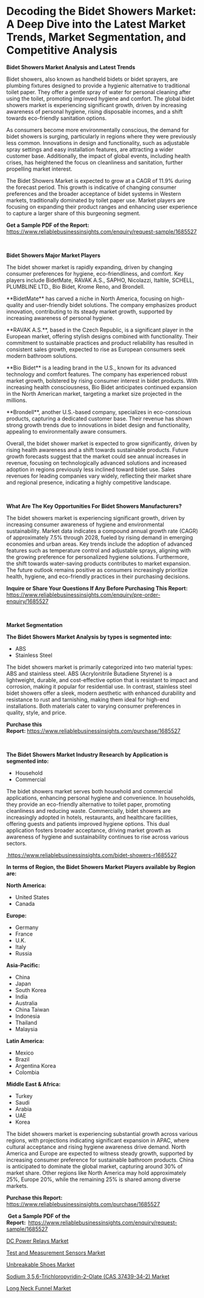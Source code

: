 <p><h1>Decoding the Bidet Showers Market: A Deep Dive into the Latest Market Trends, Market Segmentation, and Competitive Analysis</h1></p><p><strong>Bidet Showers Market Analysis and Latest Trends</strong></p>
<p><p>Bidet showers, also known as handheld bidets or bidet sprayers, are plumbing fixtures designed to provide a hygienic alternative to traditional toilet paper. They offer a gentle spray of water for personal cleaning after using the toilet, promoting improved hygiene and comfort. The global bidet showers market is experiencing significant growth, driven by increasing awareness of personal hygiene, rising disposable incomes, and a shift towards eco-friendly sanitation options. </p><p>As consumers become more environmentally conscious, the demand for bidet showers is surging, particularly in regions where they were previously less common. Innovations in design and functionality, such as adjustable spray settings and easy installation features, are attracting a wider customer base. Additionally, the impact of global events, including health crises, has heightened the focus on cleanliness and sanitation, further propelling market interest.</p><p>The Bidet Showers Market is expected to grow at a CAGR of 11.9% during the forecast period. This growth is indicative of changing consumer preferences and the broader acceptance of bidet systems in Western markets, traditionally dominated by toilet paper use. Market players are focusing on expanding their product ranges and enhancing user experience to capture a larger share of this burgeoning segment.</p></p>
<p><strong>Get a Sample PDF of the Report:&nbsp;</strong> <a href="https://www.reliablebusinessinsights.com/enquiry/request-sample/1685527?utm_campaign=1135&utm_medium=2&utm_source=Github&utm_content=ia&utm_term=06102024&utm_id=bidet-showers">https://www.reliablebusinessinsights.com/enquiry/request-sample/1685527</a></p>
<p>&nbsp;</p>
<p><strong>Bidet Showers Major Market Players</strong></p>
<p><p>The bidet shower market is rapidly expanding, driven by changing consumer preferences for hygiene, eco-friendliness, and comfort. Key players include BidetMate, RAVAK A.S., SAPHO, Nicolazzi, Italtile, SCHELL, PLUMBLINE LTD., Bio Bidet, Krome Reno, and Brondell.</p><p>**BidetMate** has carved a niche in North America, focusing on high-quality and user-friendly bidet solutions. The company emphasizes product innovation, contributing to its steady market growth, supported by increasing awareness of personal hygiene.</p><p>**RAVAK A.S.**, based in the Czech Republic, is a significant player in the European market, offering stylish designs combined with functionality. Their commitment to sustainable practices and product reliability has resulted in consistent sales growth, expected to rise as European consumers seek modern bathroom solutions.</p><p>**Bio Bidet** is a leading brand in the U.S., known for its advanced technology and comfort features. The company has experienced robust market growth, bolstered by rising consumer interest in bidet products. With increasing health consciousness, Bio Bidet anticipates continued expansion in the North American market, targeting a market size projected in the millions.</p><p>**Brondell**, another U.S.-based company, specializes in eco-conscious products, capturing a dedicated customer base. Their revenue has shown strong growth trends due to innovations in bidet design and functionality, appealing to environmentally aware consumers.</p><p>Overall, the bidet shower market is expected to grow significantly, driven by rising health awareness and a shift towards sustainable products. Future growth forecasts suggest that the market could see annual increases in revenue, focusing on technologically advanced solutions and increased adoption in regions previously less inclined toward bidet use. Sales revenues for leading companies vary widely, reflecting their market share and regional presence, indicating a highly competitive landscape.</p></p>
<p>&nbsp;</p>
<p><strong>What Are The Key Opportunities For Bidet Showers Manufacturers?</strong></p>
<p><p>The bidet showers market is experiencing significant growth, driven by increasing consumer awareness of hygiene and environmental sustainability. Market data indicates a compound annual growth rate (CAGR) of approximately 7.5% through 2028, fueled by rising demand in emerging economies and urban areas. Key trends include the adoption of advanced features such as temperature control and adjustable sprays, aligning with the growing preference for personalized hygiene solutions. Furthermore, the shift towards water-saving products contributes to market expansion. The future outlook remains positive as consumers increasingly prioritize health, hygiene, and eco-friendly practices in their purchasing decisions.</p></p>
<p><strong>Inquire or Share Your Questions If Any Before Purchasing This Report:</strong> <a href="https://www.reliablebusinessinsights.com/enquiry/pre-order-enquiry/1685527?utm_campaign=1135&utm_medium=2&utm_source=Github&utm_content=ia&utm_term=06102024&utm_id=bidet-showers">https://www.reliablebusinessinsights.com/enquiry/pre-order-enquiry/1685527</a></p>
<p>&nbsp;</p>
<p><strong>Market Segmentation</strong></p>
<p><strong>The Bidet Showers Market Analysis by types is segmented into:</strong></p>
<p><ul><li>ABS</li><li>Stainless Steel</li></ul></p>
<p><p>The bidet showers market is primarily categorized into two material types: ABS and stainless steel. ABS (Acrylonitrile Butadiene Styrene) is a lightweight, durable, and cost-effective option that is resistant to impact and corrosion, making it popular for residential use. In contrast, stainless steel bidet showers offer a sleek, modern aesthetic with enhanced durability and resistance to rust and tarnishing, making them ideal for high-end installations. Both materials cater to varying consumer preferences in quality, style, and price.</p></p>
<p><strong>Purchase this Report:&nbsp;</strong><a href="https://www.reliablebusinessinsights.com/purchase/1685527?utm_campaign=1135&utm_medium=2&utm_source=Github&utm_content=ia&utm_term=06102024&utm_id=bidet-showers">https://www.reliablebusinessinsights.com/purchase/1685527</a></p>
<p>&nbsp;</p>
<p><strong>The Bidet Showers Market Industry Research by Application is segmented into:</strong></p>
<p><ul><li>Household</li><li>Commercial</li></ul></p>
<p><p>The bidet showers market serves both household and commercial applications, enhancing personal hygiene and convenience. In households, they provide an eco-friendly alternative to toilet paper, promoting cleanliness and reducing waste. Commercially, bidet showers are increasingly adopted in hotels, restaurants, and healthcare facilities, offering guests and patients improved hygiene options. This dual application fosters broader acceptance, driving market growth as awareness of hygiene and sustainability continues to rise across various sectors.</p></p>
<p><a href="https://www.reliablebusinessinsights.com/bidet-showers-r1685527?utm_campaign=1135&utm_medium=2&utm_source=Github&utm_content=ia&utm_term=06102024&utm_id=bidet-showers">&nbsp;https://www.reliablebusinessinsights.com/bidet-showers-r1685527</a></p>
<p><strong>In terms of Region, the Bidet Showers Market Players available by Region are:</strong></p>
<p>
    <p> <strong> North America: </strong>
        <ul>
            <li>United States</li>
            <li>Canada</li>
        </ul>
        </p> 
    <p> <strong> Europe: </strong>
        <ul>
            <li>Germany</li>
            <li>France</li>
            <li>U.K.</li>
            <li>Italy</li>
            <li>Russia</li>
        </ul>
        </p> 
    <p> <strong> Asia-Pacific: </strong>
        <ul>
            <li>China</li>
            <li>Japan</li>
            <li>South Korea</li>
            <li>India</li>
            <li>Australia</li>
            <li>China Taiwan</li>
            <li>Indonesia</li>
            <li>Thailand</li>
            <li>Malaysia</li>
        </ul>
        </p> 
    <p> <strong> Latin America: </strong>
        <ul>
            <li>Mexico</li>
            <li>Brazil</li>
            <li>Argentina Korea</li>
            <li>Colombia</li>
        </ul>
        </p> 
    <p> <strong> Middle East & Africa: </strong>
        <ul>
            <li>Turkey</li>
            <li>Saudi</li>
            <li>Arabia</li>
            <li>UAE</li>
            <li>Korea</li>
        </ul>
    </p>
    </p>
<p><p>The bidet showers market is experiencing substantial growth across various regions, with projections indicating significant expansion in APAC, where cultural acceptance and rising hygiene awareness drive demand. North America and Europe are expected to witness steady growth, supported by increasing consumer preference for sustainable bathroom products. China is anticipated to dominate the global market, capturing around 30% of market share. Other regions like North America may hold approximately 25%, Europe 20%, while the remaining 25% is shared among diverse markets.</p></p>
<p><strong>Purchase this Report: </strong><a href="https://www.reliablebusinessinsights.com/purchase/1685527?utm_campaign=1135&utm_medium=2&utm_source=Github&utm_content=ia&utm_term=06102024&utm_id=bidet-showers">https://www.reliablebusinessinsights.com/purchase/1685527</a></p>
<p>&nbsp;<strong>Get a Sample PDF of the Report:&nbsp;&nbsp;</strong><a href="https://www.reliablebusinessinsights.com/enquiry/request-sample/1685527?utm_campaign=1135&utm_medium=2&utm_source=Github&utm_content=ia&utm_term=06102024&utm_id=bidet-showers">https://www.reliablebusinessinsights.com/enquiry/request-sample/1685527</a></p>
<p><strong></strong></p>
<p><p><a href="https://issuu.com/reportprime-2/docs/dc-power-relays-market-size-2030.pp_01447061e00481?utm_campaign=1135&utm_medium=2&utm_source=Github&utm_content=ia&utm_term=06102024&utm_id=bidet-showers">DC Power Relays Market</a></p><p><a href="https://issuu.com/reportprime-2/docs/test-and-measurement-sensors-market_6483cb3adb0f0d?utm_campaign=1135&utm_medium=2&utm_source=Github&utm_content=ia&utm_term=06102024&utm_id=bidet-showers">Test and Measurement Sensors Market</a></p><p><a href="https://www.linkedin.com/pulse/global-unbreakable-shoes-market-status-2024-2031-forecast-fuhje?utm_campaign=1135&utm_medium=2&utm_source=Github&utm_content=ia&utm_term=06102024&utm_id=bidet-showers">Unbreakable Shoes Market</a></p><p><a href="https://github.com/mozsorpen/Market-Research-Report-List-1/blob/main/sodium-356-trichloropyridin-2-olate-cas-37439-34-2-market.md?utm_campaign=1135&utm_medium=2&utm_source=Github&utm_content=ia&utm_term=06102024&utm_id=bidet-showers">Sodium 3,5,6-Trichloropyridin-2-Olate (CAS 37439-34-2) Market</a></p><p><a href="https://www.linkedin.com/pulse/long-neck-funnel-market-evolution-key-trends-regional-6hwke?utm_campaign=1135&utm_medium=2&utm_source=Github&utm_content=ia&utm_term=06102024&utm_id=bidet-showers">Long Neck Funnel Market</a></p></p>